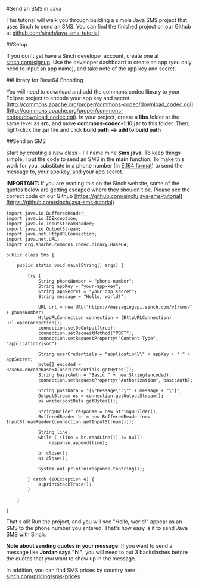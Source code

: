#Send an SMS in Java

This tutorial will walk you through building a simple Java SMS project that uses Sinch to send an SMS. You can find the finished project on our Github at [github.com/sinch/java-sms-tutorial](http://www.github.com/sinch/java-sms-tutorial)

##Setup

If you don't yet have a Sinch developer account, create one at [sinch.com/signup](https://www.sinch.com/dashboard/#/signup). Use the developer dashboard to create an app (you only need to input an app name), and take note of the app key and secret. 

##Library for Base64 Encoding

You will need to download and add the commons codec library to your Eclipse project to encode your app key and secret. [http://commons.apache.org/proper/commons-codec/download_codec.cgi](http://commons.apache.org/proper/commons-codec/download_codec.cgi). In your project, create a **libs** folder at the same level as **src**, and move **commons-codec-1.10.jar** to this folder. Then, right-click the .jar file and click **build path --> add to build path**

##Send an SMS

Start by creating a new class - I'll name mine **Sms.java**. To keep things simple, I put the code to send an SMS in the **main** function. To make this work for you, substitute in a phone number (in [E.164 format](http://en.wikipedia.org/wiki/E.164)) to send the message to, your app key, and your app secret. 

**IMPORTANT:** If you are reading this on the Sinch website, some of the quotes below are getting escaped where they shouldn't be. Please see the correct code on our Github [https://github.com/sinch/java-sms-tutorial](https://github.com/sinch/java-sms-tutorial)

	import java.io.BufferedReader;
	import java.io.IOException;
	import java.io.InputStreamReader;
	import java.io.OutputStream;
	import java.net.HttpURLConnection;
	import java.net.URL;
	import org.apache.commons.codec.binary.Base64;
	
	public class Sms {
	
		public static void main(String[] args) {
			
			try {
				String phoneNumber = "phone-number";
				String appKey = "your-app-key";
				String appSecret = "your-app-secret";
				String message = "Hello, world!";
				
		        URL url = new URL("https://messagingapi.sinch.com/v1/sms/" + phoneNumber);
		        HttpURLConnection connection = (HttpURLConnection) url.openConnection();
		        connection.setDoOutput(true);
		        connection.setRequestMethod("POST");
		        connection.setRequestProperty("Content-Type", "application/json");
		        
		        String userCredentials = "application\\" + appKey + ":" + appSecret;
		        byte[] encoded = Base64.encodeBase64(userCredentials.getBytes());
		        String basicAuth = "Basic " + new String(encoded);
		        connection.setRequestProperty("Authorization", basicAuth);
		        
		        String postData = "{\"Message\":\"" + message + "\"}";
		        OutputStream os = connection.getOutputStream();
		        os.write(postData.getBytes());
		        
		        StringBuilder response = new StringBuilder();
		        BufferedReader br = new BufferedReader(new InputStreamReader(connection.getInputStream()));
		        
		        String line;
		        while ( (line = br.readLine()) != null)
		            response.append(line);
		        
		        br.close();
		        os.close();
		        
		        System.out.println(response.toString());
		
		    } catch (IOException e) {
		        e.printStackTrace();
		    }
			
		}
	
	}
	
That's all! Run the project, and you will see "Hello, world!" appear as an SMS to the phone number you entered. That's how easy is it to send Java SMS with Sinch.

**Note about sending quotes in your message**: If you want to send a message like **Jordan says "hi"**, you will need to put 3 backslashes before the quotes that you want to show up in the message.

In addition, you can find SMS prices by country here: [sinch.com/pricing/sms-prices](https://www.sinch.com/pricing/sms-prices/)
	
